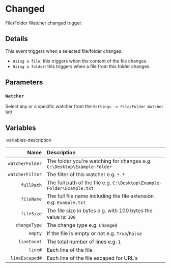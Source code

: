 # Changed
File/Folder Watcher changed trigger.

## Details
This event triggers when a selected file/folder changes.

- `Using a file`: this triggers when the content of the file changes.
- `Using a folder`: this triggers when a file from this folder changes.

## Parameters
### `Watcher`
Select any or a specific watcher from the `Settings -> File/Folder Watcher` tab

## Variables
:variables-description

Name | Description
----:|:------------
`watcherFolder` | The folder you're watching for changes e.g. `C:\Desktop\Example-Folder`
`watcherFilter` | The filter of this watcher e.g. `*.*`
`fullPath` | The full path of the file e.g. `C:\Desktop\Example-Folder\Example.txt`
`fileName` | The full file name including the file extension e.g. `Example.txt`
`fileSize` | The file size in bytes e.g. with 100 bytes the value is: `100`
`changeType` | The change type e.g. `Changed`
`empty` | If the file is empty or not e.g. `True`/`False`
`lineCount` | The total number of lines e.g. `1`
`line#` | Each line of the file
`lineEscaped#` | Each line of the file escaped for URL's